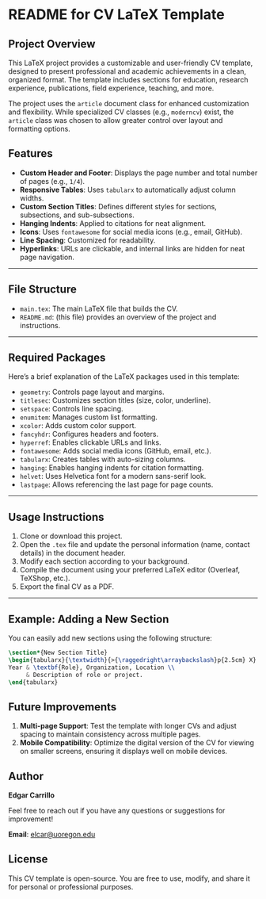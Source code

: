 # README for CV LaTeX Template


## Project Overview


This LaTeX project provides a customizable and user-friendly CV template, designed to present professional and academic achievements in a clean, organized format. The template includes sections for education, research experience, publications, field experience, teaching, and more. 

The project uses the `article` document class for enhanced customization and flexibility. While specialized CV classes (e.g., `moderncv`) exist, the `article` class was chosen to allow greater control over layout and formatting options.

## Features
- **Custom Header and Footer**: Displays the page number and total number of pages (e.g., `1/4`).
- **Responsive Tables**: Uses `tabularx` to automatically adjust column widths.
- **Custom Section Titles**: Defines different styles for sections, subsections, and sub-subsections.
- **Hanging Indents**: Applied to citations for neat alignment.
- **Icons**: Uses `fontawesome` for social media icons (e.g., email, GitHub).
- **Line Spacing**: Customized for readability.
- **Hyperlinks**: URLs are clickable, and internal links are hidden for neat page navigation.

---

## File Structure

- `main.tex`: The main LaTeX file that builds the CV.
- `README.md`: (this file) provides an overview of the project and instructions.

---

## Required Packages

Here’s a brief explanation of the LaTeX packages used in this template:

- `geometry`: Controls page layout and margins.
- `titlesec`: Customizes section titles (size, color, underline).
- `setspace`: Controls line spacing.
- `enumitem`: Manages custom list formatting.
- `xcolor`: Adds custom color support.
- `fancyhdr`: Configures headers and footers.
- `hyperref`: Enables clickable URLs and links.
- `fontawesome`: Adds social media icons (GitHub, email, etc.).
- `tabularx`: Creates tables with auto-sizing columns.
- `hanging`: Enables hanging indents for citation formatting.
- `helvet`: Uses Helvetica font for a modern sans-serif look.
- `lastpage`: Allows referencing the last page for page counts.

---

## Usage Instructions

1. Clone or download this project.
2. Open the `.tex` file and update the personal information (name, contact details) in the document header.
3. Modify each section according to your background.
4. Compile the document using your preferred LaTeX editor (Overleaf, TeXShop, etc.).
5. Export the final CV as a PDF.

---

## Example: Adding a New Section

You can easily add new sections using the following structure:

```latex
\section*{New Section Title}
\begin{tabularx}{\textwidth}{>{\raggedright\arraybackslash}p{2.5cm} X}
Year & \textbf{Role}, Organization, Location \\
     & Description of role or project.
\end{tabularx}
```


## Future Improvements

1. **Multi-page Support**: Test the template with longer CVs and adjust spacing to maintain consistency across multiple pages.
2. **Mobile Compatibility**: Optimize the digital version of the CV for viewing on smaller screens, ensuring it displays well on mobile devices.

## Author

**Edgar Carrillo**

Feel free to reach out if you have any questions or suggestions for improvement!

**Email**: [elcar@uoregon.edu](mailto:elcar@uoregon.edu)


## License

This CV template is open-source. You are free to use, modify, and share it for personal or professional purposes.
